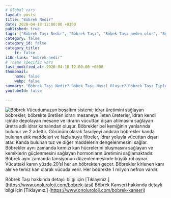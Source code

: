 ```yaml
---
# Global vars
layout: posts
title: "Böbrek Nedir"
date: 2020-04-18 12:00:00 +0300
published: true
tags: ["Böbrek Taşı Nedir", "Böbrek Taşı", "Böbek Taşı neden olur", "Böbrek Taşı Tipi", "Kimlerde Böbrek Taşı Olur", "Böbrek Taşı Belirti", "Böbrek Taşı Teşhis", "Böbrek Taşı Nasıl Önlenir", "Böbrek Taşı Ağrısı", "Böbrek Taşı Tedavisi", "Böbrek taşı açık ameliyat", "Böbrek Taşı Kapalı Ameliyat", "Böbrek nedir", "Böbrek taşı ESWL" , "Üreteroskopi", "Perkutan Nefrolitotomi", "Böbrek taşı önleme"]
category: false
category_id: false
category_title:
    tr: false
i18n-link: "bobrek-nedir"
# Theme specific vars
last_modified_at: 2020-04-18 12:00:00 +0300
thumbnail:
    name: false
    webp: false
summary: "Böbrek Taşı Nedir? Böbek Taşı Nasıl Oluşur? Böbrek Taşı Tipleri Nedir? Kimlerde Böbrek Taşı Olur? Böbrek Taşı Belirtileri Nelerdir? Böbrek Taşı Teşhisi? Böbrek Taşı Nasıl Önlenir? Şiddetli Böbrek Ağrısı Nedir? Böbrek Taşlarının Tedavisi? Böbrek taşı nasıl oluşur? Böbrek Taşlarında Kapalı Ve Açık Ameliyatı. "
youtubeId: false

---
```






![Böbrek](/assets/img/bobrek.jpeg)
 Vücudumuzun boşaltım sistemi; idrar üretimini sağlayan böbrekler, böbrekte üretilen idrarı mesaneye ileten üreterler, idrarı kendi içinde depolayan mesane ve idrarın vücuttan dışarı atılmasını sağlayan üretra adlı idrar kanalından oluşur. Böbrekler bel kemiğinin yanlarında bulunur ve 2 adettir. Görünüm olarak fasulyeyi andıran böbrekler kanda bulunan atık maddeleri ve fazla suyu filtreler, idrar yoluyla vücuttan dışarı atar. Kanda bulunan tuz ve diğer maddelerin dengelenmesini sağlar. Böbrekler aynı zamanda kırmızı kan hücrelerini oluşmasını sağlayan ve kemiklerin güçlenmesini sağlayan hormonların üretimini sağlamaktadır. Böbrek aynı zamanda tansiyonun düzenlenmesinde büyük rol oynar. Vücuttaki kanın yüzde 20’si her an böbrekten geçer. Böbrekler kirlenen kanı alır ve temiz kan olarak vücuda verir. Her böbrekte 1 milyon nefron vardır.


 Böbrek Taşı hakkında detaylı bilgi için [Tıklayınız.] (https://www.onoluroloji.com/bobrek-tasi)
 Böbrek Kanseri hakkında detaylı bilgi için [Tıklayınız.] (https://www.onoluroloji.com/bobrek-kanseri)

